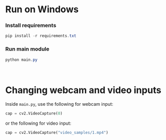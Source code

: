 # Run on Windows
### Install requirements
```powershell
pip install -r requirements.txt
```
### Run main module
```powershell
python main.py
```
<br/>

# Changing webcam and video inputs
Inside `main.py`, use the following for webcam input:
```python
cap = cv2.VideoCapture(0)
```
or the following for video input:
```python
cap = cv2.VideoCapture("video_samples/1.mp4")
```